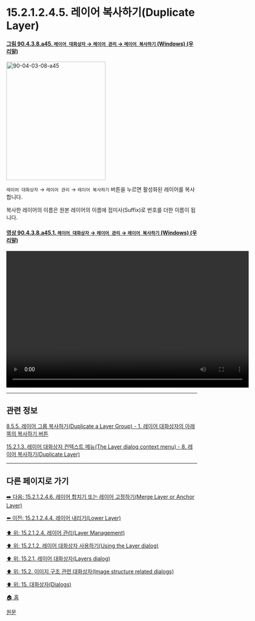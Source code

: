 # 15.2.1.2.4.5. 레이어 복사하기(Duplicate Layer)

<a id="90-04-03-08-a45"></a>

#### [그림 90.4.3.8.a45. `레이어 대화상자` → `레이어 관리` → `레이어 복사하기` (Windows) (우리말)](./90-04-0003-008-bottom_bar_buttons.md#90-04-03-08-a45)
<img width="262" height="312" alt="90-04-03-08-a45" src="https://github.com/wonder13662/gimp/assets/15767104/4a461554-8abf-4735-855a-1ddc8a4d1e98" />

`레이어 대화상자` → `레이어 관리` → `레이어 복사하기` 버튼을 누르면 활성화된 레이어를 복사합니다.

복사한 레이어의 이름은 원본 레이어의 이름에 접미사(Suffix)로 번호를 더한 이름이 됩니다.

<a id="90-04-03-08-a45-01"></a>

#### [영상 90.4.3.8.a45.1. `레이어 대화상자` → `레이어 관리` → `레이어 복사하기` (Windows) (우리말)](./90-04-0003-008-bottom_bar_buttons.md#90-04-03-08-a45-01)
<video controls="controls" width="640" height="360" src="https://github.com/wonder13662/gimp/assets/15767104/57742271-855b-4070-a081-68e4d54f5a26"></video>

***

## 관련 정보

[8.5.5. 레이어 그룹 복사하기(Duplicate a Layer Group) - 1. 레이어 대화상자의 아래쪽의 복사하기 버튼](./08-05-05-duplicate_a_layer_group.md#08-05-05-s1)

[15.2.1.3. 레이어 대화상자 컨텍스트 메뉴(The Layer dialog context menu) - 8. 레이어 복사하기(Duplicate Layer)](./15-02-01-03-the_layer_dialog_context_menu.md#15-02-01-03-s8)

***

## 다른 페이지로 가기

[➡️ 다음: 15.2.1.2.4.6. 레이어 합치기 또는 레이어 고정하기(Merge Layer or Anchor Layer)](./15-02-01-02-04-06-merge_layers_n_anchor_layer.md)

[⬅️ 이전: 15.2.1.2.4.4. 레이어 내리기(Lower Layer)](./15-02-01-02-04-04-lower_layer.md)

[⬆️ 위: 15.2.1.2.4. 레이어 관리(Layer Management)](./15-02-01-02-04-00-layer_management.md)

[⬆️ 위: 15.2.1.2. 레이어 대화상자 사용하기(Using the Layer dialog)](./15-02-01-02-00-using_the_layer_dialog.md)

[⬆️ 위: 15.2.1. 레이어 대화상자(Layers dialog)](./15-02-01-00-layers-dialog.md)

[⬆️ 위: 15.2. 이미지 구조 관련 대화상자(Image structure related dialogs)](./15-02-00-image-structure-related-dialogs.md)

[⬆️ 위: 15. 대화상자(Dialogs)](./15-00-dialogs.md)

[🏠 홈](./00-home.md)

[원문](https://docs.gimp.org/2.10/ko/gimp-dialogs-structure.html)